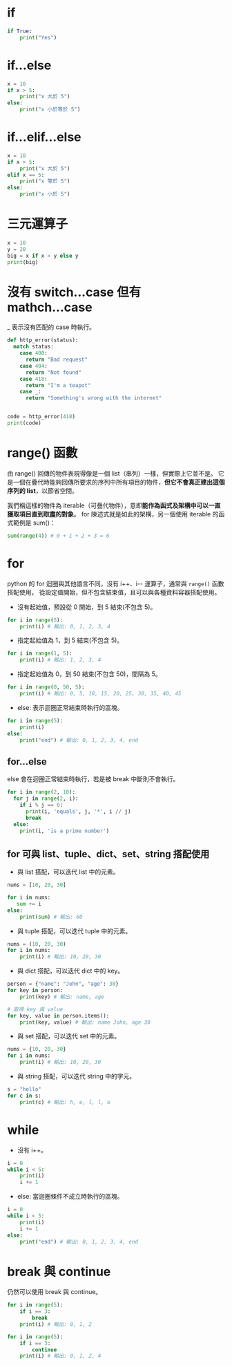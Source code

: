 # if

```python
if True:
    print("Yes")
```

# if...else

```python
x = 10
if x > 5:
    print("x 大於 5")
else:
    print("x 小於等於 5")
```

# if...elif...else

```python
x = 10
if x > 5:
    print("x 大於 5")
elif x == 5:
    print("x 等於 5")
else:
    print("x 小於 5")
```

# 三元運算子

```python
x = 10
y = 20
big = x if x > y else y
print(big)
```

# 沒有 switch...case 但有 mathch...case

\_ 表示沒有匹配的 case 時執行。

```py
def http_error(status):
  match status:
    case 400:
      return "Bad request"
    case 404:
      return "Not found"
    case 418:
      return "I'm a teapot"
    case _:
      return "Something's wrong with the internet"


code = http_error(418)
print(code)
```

# range() 函數

由 range() 回傳的物件表現得像是一個 list（串列）一樣，但實際上它並不是。
它是一個在疊代時能夠回傳所要求的序列中所有項目的物件，**但它不會真正建出這個序列的 list**，以節省空間。

我們稱這樣的物件為 iterable（可疊代物件），意即**能作為函式及架構中可以一直獲取項目直到取盡的對象**。
for 陳述式就是如此的架構，另一個使用 iterable 的函式範例是 sum()：

```py
sum(range(4)) # 0 + 1 + 2 + 3 = 6
```

# for

python 的 for 迴圈與其他語言不同，沒有 i++、i-- 運算子，通常與 `range()` 函數搭配使用，
從設定值開始，但不包含結束值，且可以與各種資料容器搭配使用。

- 沒有起始值，預設從 0 開始，到 5 結束(不包含 5)。

```python
for i in range(5):
    print(i) # 輸出: 0, 1, 2, 3, 4
```

- 指定起始值為 1，到 5 結束(不包含 5)。

```python
for i in range(1, 5):
    print(i) # 輸出: 1, 2, 3, 4
```

- 指定起始值為 0，到 50 結束(不包含 50)，間隔為 5。

```python
for i in range(0, 50, 5):
    print(i) # 輸出: 0, 5, 10, 15, 20, 25, 30, 35, 40, 45
```

- else: 表示迴圈正常結束時執行的區塊。

```python
for i in range(5):
    print(i)
else:
    print("end") # 輸出: 0, 1, 2, 3, 4, end
```

## for...else

else 會在迴圈正常結束時執行，若是被 break 中斷則不會執行。

```py
for i in range(2, 10):
  for j in range(2, i):
    if i % j == 0:
      print(i, 'equals', j, '*', i // j)
      break
  else:
    print(i, 'is a prime number')
```

## for 可與 list、tuple、dict、set、string 搭配使用

- 與 list 搭配，可以迭代 list 中的元素。

```python
nums = [10, 20, 30]

for i in nums:
   sum += i
else:
    print(sum) # 輸出: 60
```

- 與 tuple 搭配，可以迭代 tuple 中的元素。

```python
nums = (10, 20, 30)
for i in nums:
    print(i) # 輸出: 10, 20, 30
```

- 與 dict 搭配，可以迭代 dict 中的 key。

```python
person = {"name": "John", "age": 30}
for key in person:
    print(key) # 輸出: name, age

# 取得 key 與 value
for key, value in person.items():
    print(key, value) # 輸出: name John, age 30
```

- 與 set 搭配，可以迭代 set 中的元素。

```python
nums = {10, 20, 30}
for i in nums:
    print(i) # 輸出: 10, 20, 30
```

- 與 string 搭配，可以迭代 string 中的字元。

```python
s = "hello"
for c in s:
    print(c) # 輸出: h, e, l, l, o
```

# while

- 沒有 i++。

```python
i = 0
while i < 5:
    print(i)
    i += 1
```

- else: 當迴圈條件不成立時執行的區塊。

```python
i = 0
while i < 5:
    print(i)
    i += 1
else:
    print("end") # 輸出: 0, 1, 2, 3, 4, end
```

# break 與 continue

仍然可以使用 break 與 continue。

```python
for i in range(5):
    if i == 3:
        break
    print(i) # 輸出: 0, 1, 2
```

```python
for i in range(5):
    if i == 3:
        continue
    print(i) # 輸出: 0, 1, 2, 4
```
